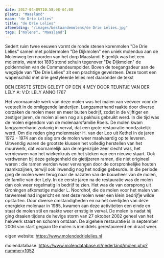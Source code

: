 ```yaml
---
date: 2017-04-09T10:58:08-04:00
plaats: "Maasland"
naam: "de Drie Lelies"
title: "de Drie Lelies"
afbeelding: "/images/bestaandemolens/de Drie Lelies.jpg"
tags: ["molens", "Maasland"]
---
```

Sedert ruim twee eeuwen vormt de ronde stenen korenmolen "De Drie
Lelies" samen met poldermolen "De Dijkmolen" een uniek molenduo aan de
Molenweg ten noorden van het dorp Maasland. Eigenlijk was het een
molentrio, want tot 1893 stond schuin tegenover "De Dijkmolen"  de
poldermolen van de Commandeurspolder. Boven de toegangsdeur aan de
wegzijde van  "De Drie Lelies" zit een prachtige gevelsteen. Deze toont
een wapenschild met drie gestyleerde lelies met daaronder de tekst

   DEN EERSTE STEEN GELEYT OP DEN 4 MEY DOOR
   TEUNTJE VAN DER LELY A: V:D: LELY ANNO
   1767

Het voornaamste werk van deze molen was het malen van veevoer voor de
veeteelt in de omliggende landerijen. Langzamerhand raakte door diverse 
oorzaken de molen meer en meer buiten bedrijf, zodat in de vijftiger en
zestiger jaren, de molen alleen nog als pakhuis gebruikt werd. In die
tijd was de molen eigendom van de molenaarsfamilie Roels. De molen kwam
langzamerhand zodanig in verval, dat een grote restauratie noodzakelijk
werd. Om die reden ging molenmaker H. van der Loo uit Kethel in de jaren
1972 - 1974 aan de slag om de molen weer maalvaardig op te leveren.
Uitwendig waren de grootste klussen het volledig herstellen van het
muurwerk, dat voornamelijk aan de regenzijde zeer slecht was, het
vernieuwen van het wiekenkruis en het steken van een nieuwe staart. Ook
verdwenen bij deze gelegenheid de gietijzeren ramen, die niet origineel
waren : die ramen werden weer vervangen door de oorspronkelijke houten
raamkozijnen, terwijl ook inwendig nog het nodige gebeurde. In die
periode ging de molen weer terug naar de nazaten van de bouwheer van de
molen, de familie van der Lely. In de eerste jaren na de restauratie was
de molen dan ook weer regelmatig in bedrijf te zien. Het was de van
oorsprong uit Groningen afkomstige mulder L. Noordhof, die de molen voor
het malen van tarwemeel had ingericht en met deze molen weer een klein
bedrijfje wilde opstarten. Door diverse omstandigheden en na het
overlijden van deze energieke  molenaar in 1985, kwamen aan deze
activiteiten een einde en staat de molen stil en raakte weer ernstig in
verval. De molen is nadat hij ging draaien tijdens de hevige storm  van
27 oktober 2002 geheel van het hekwerk staart en schoren ontdaan. De
algehele restauratie is in september 2006 van start gegaan De molen is
inmiddels gerestaureerd en draait weer.

eigen website: https://www.molendedrielelies.nl

molendatabase: https://www.molendatabase.nl/nederland/molen.php?nummer=1052